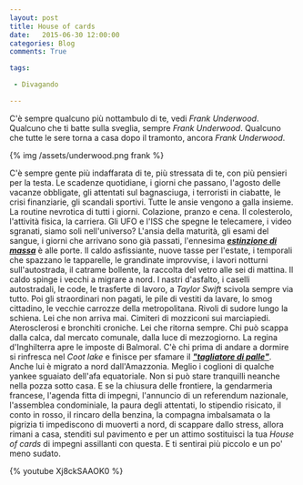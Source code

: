```yaml
---
layout: post
title: House of cards
date:   2015-06-30 12:00:00
categories: Blog
comments: True

tags:

 - Divagando

---
```


C'è sempre qualcuno più nottambulo di te, vedi *Frank Underwood*. Qualcuno che ti batte sulla sveglia, sempre *Frank Underwood*. Qualcuno che tutte le sere torna a casa dopo il tramonto, ancora *Frank Underwood*.

{% img /assets/underwood.png frank %} 

C'è sempre gente più indaffarata di te, più stressata di te, con più pensieri per la testa. Le scadenze quotidiane, i giorni che passano, l'agosto delle vacanze obbligate, gli attentati sul bagnasciuga, i terroristi in ciabatte, le crisi finanziarie, gli scandali sportivi. Tutte le ansie vengono a galla insieme. La routine nevrotica di tutti i giorni. Colazione, pranzo e cena. Il colesterolo, l'attività fisica, la carriera. Gli UFO e l'ISS che spegne le telecamere, i video sgranati, siamo soli nell'universo? L'ansia della maturità, gli esami del sangue, i giorni che arrivano sono già passati, l'ennesima **[*estinzione di massa*](http://www.wired.it/scienza/ecologia/2015/06/25/terra-nuova-estinzione-massa/)** è alle porte. Il caldo asfissiante, nuove tasse per l'estate, i temporali che spazzano le tapparelle, le grandinate improvvise, i lavori notturni sull'autostrada, il catrame bollente, la raccolta del vetro alle sei di mattina. Il caldo spinge i vecchi a migrare a nord. I nastri d'asfalto, i caselli autostradali, le code, le trasferte di lavoro, a *Taylor Swift* scivola sempre via tutto. Poi gli straordinari non pagati, le pile di vestiti da lavare, lo smog cittadino, le vecchie carrozze della metropolitana. Rivoli di sudore lungo la schiena. Lei che non arriva mai. Cimiteri di mozziconi sui marciapiedi. Aterosclerosi e bronchiti croniche. Lei che ritorna sempre. Chi può scappa dalla calca, dal mercato comunale, dalla luce di mezzogiorno. La regina d'Inghilterra apre le imposte di Balmoral. C'è chi prima di andare a dormire si rinfresca nel *Coot lake* e finisce per sfamare il **[*"tagliatore di palle"*](http://www.huffingtonpost.it/2015/06/25/pacu-pesce-new-jersey-_n_7660982.html)**. Anche lui è migrato a nord dall'Amazzonia. Meglio i coglioni di qualche yankee sguaiato dell'afa equatoriale. Non si può stare tranquilli neanche nella pozza sotto casa. E se la chiusura delle frontiere, la gendarmeria francese, l'agenda fitta di impegni, l'annuncio di un referendum nazionale, l'assemblea condominiale, la paura degli attentati, lo stipendio risicato, il conto in rosso, il rincaro della benzina, la compagna imbalsamata o la pigrizia ti impediscono di muoverti a nord, di scappare dallo stress, allora rimani a casa, stenditi sul pavimento e per un attimo sostituisci la tua *House of cards* di impegni assillanti con questa. E ti sentirai più piccolo e un po' meno sudato. 

{% youtube Xj8ckSAAOK0 %} 

